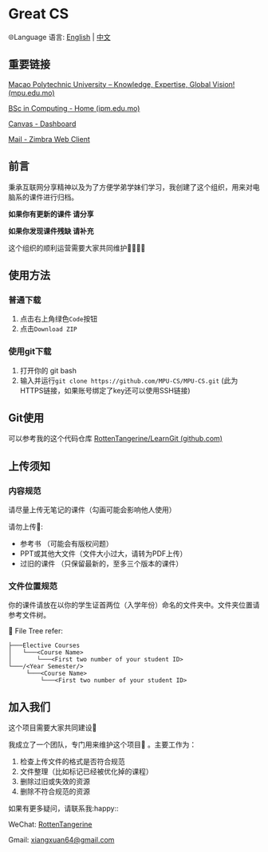 # Great CS

:globe_with_meridians:Language 语言: [English](https://github.com/MPU-CS/MPU-CS/blob/main/README.md)  |  [中文](https://github.com/MPU-CS/MPU-CS/blob/main/README_CHS.md)

## 重要链接

[Macao Polytechnic University – Knowledge, Expertise, Global Vision! (mpu.edu.mo)](https://www.mpu.edu.mo/en/index.php)

[BSc in Computing - Home (ipm.edu.mo)](https://cp.ipm.edu.mo/)

[Canvas - Dashboard](https://canvas.mpu.edu.mo/)

[Mail - Zimbra Web Client](https://mail.ipm.edu.mo/)

## 前言

秉承互联网分享精神以及为了方便学弟学妹们学习，我创建了这个组织，用来对电脑系的课件进行归档。



**如果你有更新的课件	请分享**

**如果你发现课件残缺	请补充**



这个组织的顺利运营需要大家共同维护:family_man_woman_girl_boy:

## 使用方法

### 普通下载

1. 点击右上角绿色`Code`按钮
2. 点击`Download ZIP`

### 使用git下载 

1. 打开你的 git bash
2. 输入并运行`git clone https://github.com/MPU-CS/MPU-CS.git` (此为HTTPS链接，如果账号绑定了key还可以使用SSH链接)

## Git使用

可以参考我的这个代码仓库 [RottenTangerine/LearnGit (github.com)](https://github.com/RottenTangerine/LearnGit)

## 上传须知

### 内容规范

请尽量上传无笔记的课件（勾画可能会影响他人使用）

请勿上传:no_entry_sign::

- 参考书 （可能会有版权问题）
- PPT或其他大文件（文件大小过大，请转为PDF上传）
- 过旧的课件 （只保留最新的，至多三个版本的课件）

### 文件位置规范

你的课件请放在以你的学生证首两位（入学年份）命名的文件夹中。文件夹位置请参考文件树。

:evergreen_tree: File Tree refer:

```
├───Elective Courses
│   └───<Course Name>
│       └───<First two number of your student ID>
└───/<Year Semester/>
     └───<Course Name>
         └───<First two number of your student ID>
```

## 加入我们

这个项目需要大家共同建设:busts_in_silhouette:

我成立了一个团队，专门用来维护这个项目:wrench: 。主要工作为：

1. 检查上传文件的格式是否符合规范
2. 文件整理（比如标记已经被优化掉的课程）
3. 删除过旧或失效的资源
4. 删除不符合规范的资源



如果有更多疑问，请联系我:happy::

WeChat: [RottenTangerine](https://github.com/RottenTangerine/RottenTangerine/blob/main/img/wechat_qr.png)

Gmail: xiangxuan64@gmail.com